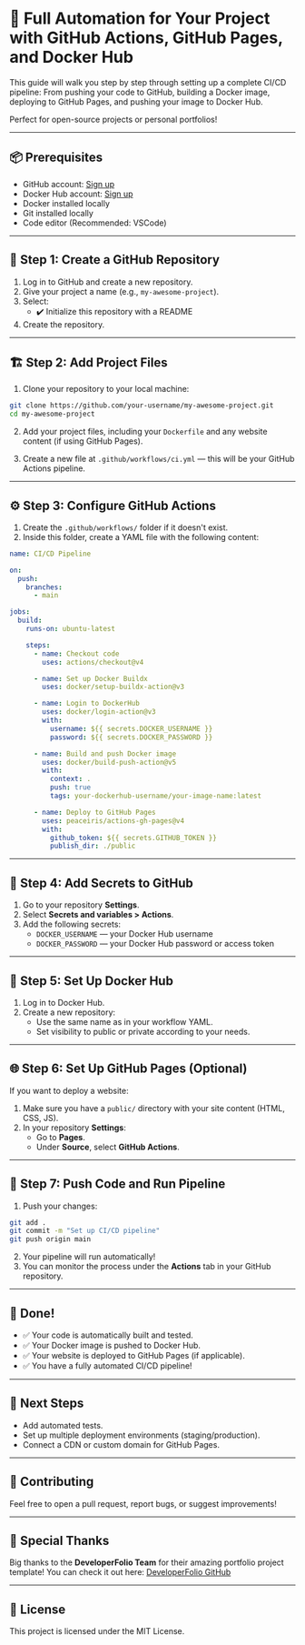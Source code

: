 # 🚀 Full Automation for Your Project with GitHub Actions, GitHub Pages, and Docker Hub

This guide will walk you step by step through setting up a complete CI/CD pipeline:
From pushing your code to GitHub, building a Docker image, deploying to GitHub Pages, and pushing your image to Docker Hub.

Perfect for open-source projects or personal portfolios!

---

## 📦 Prerequisites

- GitHub account: [Sign up](https://github.com)
- Docker Hub account: [Sign up](https://hub.docker.com)
- Docker installed locally
- Git installed locally
- Code editor (Recommended: VSCode)

---

## 🧩 Step 1: Create a GitHub Repository

1. Log in to GitHub and create a new repository.
2. Give your project a name (e.g., `my-awesome-project`).
3. Select:
   - ✔️ Initialize this repository with a README
4. Create the repository.

---

## 🏗️ Step 2: Add Project Files

1. Clone your repository to your local machine:

```bash
git clone https://github.com/your-username/my-awesome-project.git
cd my-awesome-project
```

2. Add your project files, including your `Dockerfile` and any website content (if using GitHub Pages).

3. Create a new file at `.github/workflows/ci.yml` — this will be your GitHub Actions pipeline.

---

## ⚙️ Step 3: Configure GitHub Actions

1. Create the `.github/workflows/` folder if it doesn't exist.
2. Inside this folder, create a YAML file with the following content:

```yaml
name: CI/CD Pipeline

on:
  push:
    branches:
      - main

jobs:
  build:
    runs-on: ubuntu-latest

    steps:
      - name: Checkout code
        uses: actions/checkout@v4

      - name: Set up Docker Buildx
        uses: docker/setup-buildx-action@v3

      - name: Login to DockerHub
        uses: docker/login-action@v3
        with:
          username: ${{ secrets.DOCKER_USERNAME }}
          password: ${{ secrets.DOCKER_PASSWORD }}

      - name: Build and push Docker image
        uses: docker/build-push-action@v5
        with:
          context: .
          push: true
          tags: your-dockerhub-username/your-image-name:latest

      - name: Deploy to GitHub Pages
        uses: peaceiris/actions-gh-pages@v4
        with:
          github_token: ${{ secrets.GITHUB_TOKEN }}
          publish_dir: ./public
```

---

## 🔑 Step 4: Add Secrets to GitHub

1. Go to your repository **Settings**.
2. Select **Secrets and variables > Actions**.
3. Add the following secrets:
   - `DOCKER_USERNAME` — your Docker Hub username
   - `DOCKER_PASSWORD` — your Docker Hub password or access token

---

## 🐳 Step 5: Set Up Docker Hub

1. Log in to Docker Hub.
2. Create a new repository:
   - Use the same name as in your workflow YAML.
   - Set visibility to public or private according to your needs.

---

## 🌐 Step 6: Set Up GitHub Pages (Optional)

If you want to deploy a website:

1. Make sure you have a `public/` directory with your site content (HTML, CSS, JS).
2. In your repository **Settings**:
   - Go to **Pages**.
   - Under **Source**, select **GitHub Actions**.

---

## 🚀 Step 7: Push Code and Run Pipeline

1. Push your changes:

```bash
git add .
git commit -m "Set up CI/CD pipeline"
git push origin main
```

2. Your pipeline will run automatically!
3. You can monitor the process under the **Actions** tab in your GitHub repository.

---

## 🎉 Done!

- ✅ Your code is automatically built and tested.
- ✅ Your Docker image is pushed to Docker Hub.
- ✅ Your website is deployed to GitHub Pages (if applicable).
- ✅ You have a fully automated CI/CD pipeline!

---

## 🧭 Next Steps

- Add automated tests.
- Set up multiple deployment environments (staging/production).
- Connect a CDN or custom domain for GitHub Pages.

---

## 🤝 Contributing

Feel free to open a pull request, report bugs, or suggest improvements!

---

## 🙏 Special Thanks

Big thanks to the **DeveloperFolio Team** for their amazing portfolio project template!
You can check it out here: [DeveloperFolio GitHub](https://github.com/saadpasta/developerFolio)

---

## 📄 License

This project is licensed under the MIT License.